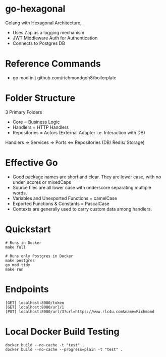 # go-hexagonal
Golang with Hexagonal Architecture, 
- Uses Zap as a logging mechanism
- JWT Middleware Auth for Authentication
- Connects to Postgres DB

# Reference Commands
- go mod init github.com/richmondgoh8/boilerplate

# Folder Structure
3 Primary Folders
- Core = Business Logic 
- Handlers = HTTP Handlers 
- Repositories = Actors (External Adapter i.e. Interaction with DB)

Handlers => Services => Ports <=> Repositories (DB/ Redis/ Storage)

# Effective Go
- Good package names are short and clear. They are lower case, with no under_scores or mixedCaps
- Source files are all lower case with underscore separating multiple words.
- Variables and Unexported Functions = camelCase
- Exported Functions & Constants = PascalCase
- Contexts are generally used to carry custom data among handlers.

# Quickstart
```cgo
# Runs in Docker
make full

# Runs only Postgres in Docker
make postgres
go mod tidy
make run
```

# Endpoints
```cgo
[GET] localhost:8080/token
[GET] localhost:8080/url/1
[PUT] localhost:8080/url/3?url=https://www.rlc4u.com&name=Richmond
```

# Local Docker Build Testing
```cgo
docker build --no-cache -t "test" .
docker build --no-cache --progress=plain -t "test" .
```